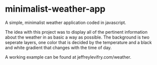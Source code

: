 # minimalist-weather-app
A simple, minimalist weather application coded in javascript.

The idea with this project was to display all of the pertinent information about the weather in as basic a way as possible.  The background is two seperate layers, one color that is decided by the temperature and a black and white gradient that changes with the time of day.

A working example can be found at jeffreylevifry.com/weather.
